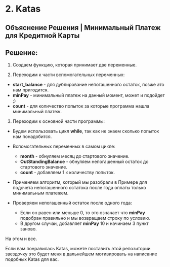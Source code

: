# 2. Katas

## Объяснение Решения | Минимальный Платеж для Кредитной Карты

## Решение:

1. Создаем функцию, которая принимает две переменные.

2. Переходим к части вспомогательных переменных:

  - __start_balance__ - для дублирование непогашенного остаток, позже это нам пригодится.
  - __minPay__ - минимальный платеж на данный момент, может и подойдет ;)
  - __count__ - для количество попыток за которые программа нашла минимальный платеж.


3. Переходим к основной части программы:

  - Будем использовать цикл __while__, так как не знаем сколько попыток нам понадобится.

  - Вспомогательных переменных в самом цикле:

    - __month__ - обнуляем месяц до стартового значение.
    - __OutStandingBalance__ - обнуляем непогашенный остаток до стартового значение.
    - __count__ - добавляем 1 к количеству попыток.

  - Применяем алгоритм, который мы разобрали в Примере для подсчета непогашенного остатока после года оплаты только минимальным платежем.

  - Проверяем непогашенный остаток после одного года:

    - Если он равен или меньше 0, то это означает что __minPay__ подобран правильно и мы возвращаем строку по условию.
    - В другом случаи, добавляет __minPay__ 10 и начинаем 3 пункт заново.

На этом и все.

Если вам понравилась Katas, можете поставить этой репозитории звездочку это будет меня в дальнейшем мотивировать на написание подобных Katas для вас.
